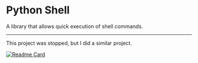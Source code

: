# Python Shell

A library that allows quick execution of shell commands.

------

This project was stopped, but I did a similar project.

[![Readme Card](https://github-readme-stats.vercel.app/api/pin/?username=Grey-Wind&repo=PyShell)](https://github.com/Grey-Wind/PyShell)
